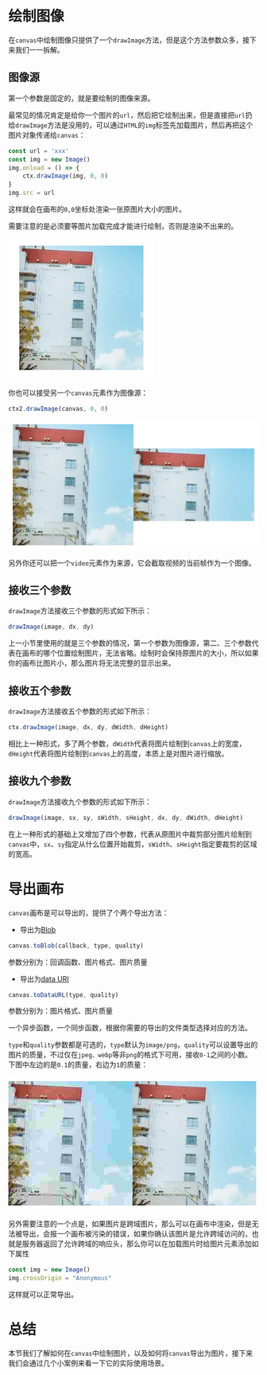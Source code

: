 # 绘制图像

在`canvas`中绘制图像只提供了一个`drawImage`方法，但是这个方法参数众多，接下来我们一一拆解。

## 图像源

第一个参数是固定的，就是要绘制的图像来源。

最常见的情况肯定是给你一个图片的`url`，然后把它绘制出来，但是直接把`url`扔给`drawImage`方法是没用的，可以通过`HTML`的`img`标签先加载图片，然后再把这个图片对象传递给`canvas`：

```js
const url = 'xxx'
const img = new Image()
img.onload = () => {
    ctx.drawImage(img, 0, 0)
}
img.src = url
```

这样就会在画布的`0,0`坐标处渲染一张原图片大小的图片。

需要注意的是必须要等图片加载完成才能进行绘制，否则是渲染不出来的。

![image-20231024183328652](./assets/image-20231024183328652.png)

你也可以接受另一个`canvas`元素作为图像源：

```js
ctx2.drawImage(canvas, 0, 0)
```

![image-20231024183650761](./assets/image-20231024183650761.png)

另外你还可以把一个`video`元素作为来源，它会截取视频的当前帧作为一个图像。

## 接收三个参数

`drawImage`方法接收三个参数的形式如下所示：

```js
drawImage(image, dx, dy)
```

上一小节里使用的就是三个参数的情况，第一个参数为图像源，第二、三个参数代表在画布的哪个位置绘制图片，无法省略。绘制时会保持原图片的大小，所以如果你的画布比图片小，那么图片将无法完整的显示出来。

## 接收五个参数

`drawImage`方法接收五个参数的形式如下所示：

```js
ctx.drawImage(image, dx, dy, dWidth, dHeight)
```

相比上一种形式，多了两个参数，`dWidth`代表将图片绘制到`canvas`上的宽度，`dHeight`代表将图片绘制到`canvas`上的高度，本质上是对图片进行缩放。

## 接收九个参数

`drawImage`方法接收九个参数的形式如下所示：

```js
drawImage(image, sx, sy, sWidth, sHeight, dx, dy, dWidth, dHeight)
```

在上一种形式的基础上又增加了四个参数，代表从原图片中裁剪部分图片绘制到`canvas`中，`sx`、`sy`指定从什么位置开始裁剪，`sWidth`、`sHeight`指定要裁剪的区域的宽高。

# 导出画布

`canvas`画布是可以导出的，提供了个两个导出方法：

- 导出为[Blob](https://developer.mozilla.org/zh-CN/docs/Web/API/Blob)

```js
canvas.toBlob(callback, type, quality)
```

参数分别为：回调函数、图片格式、图片质量

- 导出为[data URI](https://developer.mozilla.org/zh-CN/docs/Web/HTTP/Basics_of_HTTP/Data_URLs)

```js
canvas.toDataURL(type, quality)
```

参数分别为：图片格式、图片质量

一个异步函数，一个同步函数，根据你需要的导出的文件类型选择对应的方法。

`type`和`quality`参数都是可选的，`type`默认为`image/png`，`quality`可以设置导出的图片的质量，不过仅在`jpeg、webp`等非`png`的格式下可用，接收`0-1`之间的小数。下图中左边的是`0.1`的质量，右边为`1`的质量：

![image-20231024190249842](./assets/image-20231024190249842.png)

另外需要注意的一个点是，如果图片是跨域图片，那么可以在画布中渲染，但是无法被导出，会报一个画布被污染的错误，如果你确认该图片是允许跨域访问的，也就是服务器返回了允许跨域的响应头，那么你可以在加载图片时给图片元素添加如下属性

```js
const img = new Image()
img.crossOrigin = "Anonymous"
```

这样就可以正常导出。

# 总结

本节我们了解如何在`canvas`中绘制图片，以及如何将`canvas`导出为图片，接下来我们会通过几个小案例来看一下它的实际使用场景。

